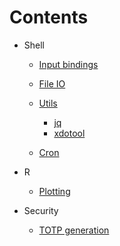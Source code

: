 # Contents

- Shell

  - [Input bindings](shell/bindings.md)

  - [File IO](shell/file_io.md)

  - [Utils]()

    - [jq](shell/utils/jq.md)
    - [xdotool](shell/utils/xdotool.md)

  - [Cron](shell/cron.md)
- R

  - [Plotting](r/plotting.md)

- Security
  - [TOTP generation](security/otp.md)
